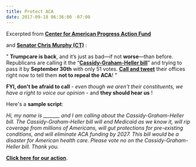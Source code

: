 ```yaml
---
title: Protect ACA
date: 2017-09-18 06:36:00 -07:00
---
```


Excerpted from [**Center for American Progress Action Fund**](https://www.americanprogressaction.org/) 

and [**Senator Chris Murphy (CT)**](https://www.murphy.senate.gov/contact) :

"   **Trumpcare is back**, and it’s just as bad—if not **worse**—than before. Republicans are calling it the “[**Cassidy-Graham-Heller bill**](http://www.politico.com/story/2017/09/17/obamacare-senate-republicans-repeal-242821)” and trying to pass it by **September 30th** with only 51 votes. [**Call and tweet**](https://trumpcaretoolkit.org/) their offices right now to tell them **not to repeal the ACA**!   "

**FYI, don't be afraid to call** - *even though we aren't their constituents, we have a right to voice our opinion* - and **they should hear us** !

Here's a **sample script**:

*Hi, my name is _______ and I am calling about the Cassidy-Graham-Heller bill.  The Cassidy-Graham-Heller bill will end Medicaid as we know it, will rip coverage from millions of Americans, will gut protections for pre-existing conditions, and will eliminate ACA funding by 2027.  This bill would be a disaster for American health care.  Please vote no on the Cassidy-Graham-Heller bill.  Thank you.*


[**Click here for our action**](https://trumpcaretoolkit.org/). 
